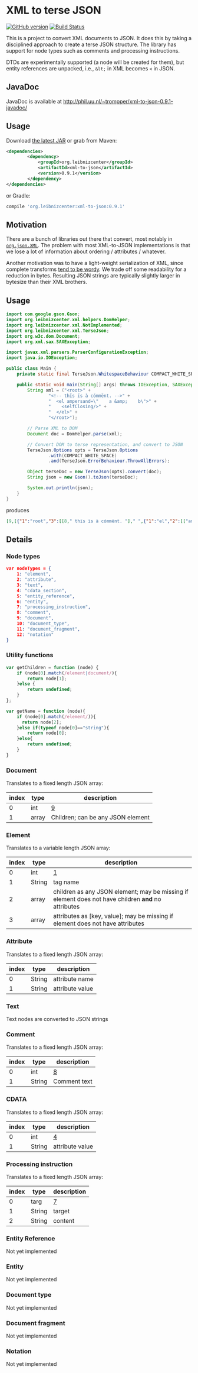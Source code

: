 # XML to terse JSON
[![GitHub version](https://badge.fury.io/gh/digitalheir%2Fjava-xml-to-json.svg)](http://badge.fury.io/gh/digitalheir%2Fjava-xml-to-json)
[![Build Status](https://travis-ci.org/digitalheir/java-xml-to-json.svg?branch=master)](https://travis-ci.org/digitalheir/java-xml-to-json)

This is a project to convert XML documents to JSON. It does this by taking a disciplined approach
 to create a terse JSON structure. The library has support for node types such as comments and processing instructions.
 
 DTDs are experimentally supported (a node will be created for them), 
 but entity references are unpacked, i.e., `&lt;` in XML becomes `<` in JSON. 

## JavaDoc
JavaDoc is available at http://phil.uu.nl/~trompper/xml-to-json-0.9.1-javadoc/

## Usage
Download [the latest JAR](https://github.com/digitalheir/java-xml-to-json/releases/latest) or grab from Maven:

```xml
<dependencies>
        <dependency>
            <groupId>org.leibnizcenter</groupId>
            <artifactId>xml-to-json</artifactId>
            <version>0.9.1</version>
        </dependency>
</dependencies>
```

or Gradle:
```groovy
compile 'org.leibnizcenter:xml-to-json:0.9.1'
```

## Motivation
There are a bunch of libraries out there that convert, most notably in [`org.json.XML`](http://www.json.org/javadoc/org/json/XML.html). 
The problem with most XML-to-JSON implementations is that we lose a lot of information about ordering / attributes / whatever.

Another motivation was to have a light-weight serialization of XML, since complete transforms 
[tend to be wordy](https://github.com/digitalheir/ruby-xml-to-json). We 
trade off  some readability for a reduction in bytes. Resulting JSON strings are typically slightly larger in bytesize 
than their XML brothers.

## Usage
```java
import com.google.gson.Gson;
import org.leibnizcenter.xml.helpers.DomHelper;
import org.leibnizcenter.xml.NotImplemented;
import org.leibnizcenter.xml.TerseJson;
import org.w3c.dom.Document;
import org.xml.sax.SAXException;

import javax.xml.parsers.ParserConfigurationException;
import java.io.IOException;

public class Main {
    private static final TerseJson.WhitespaceBehaviour COMPACT_WHITE_SPACE = TerseJson.WhitespaceBehaviour.Compact;

    public static void main(String[] args) throws IOException, SAXException, ParserConfigurationException, NotImplemented {
        String xml = ("<root>" +
                "<!-- thïs ïs à cómmënt. -->" +
                "  <el ampersand=\"    a &amp;    b\">" +
                "    <selfClosing/>" +
                "  </el>" +
                "</root>");

        // Parse XML to DOM
        Document doc = DomHelper.parse(xml);

        // Convert DOM to terse representation, and convert to JSON
        TerseJson.Options opts = TerseJson.Options
                .with(COMPACT_WHITE_SPACE)
                .and(TerseJson.ErrorBehaviour.ThrowAllErrors);

        Object terseDoc = new TerseJson(opts).convert(doc);
        String json = new Gson().toJson(terseDoc);

        System.out.println(json);
    }
}
```

produces

```json
[9,[{"1":"root","3":[[8," thïs ïs à cómmënt. "]," ",{"1":"el","2":[["ampersand","    a \u0026    b"]],"3":[" ",{"1":"selfClosing"}," "]}]}]]
```

## Details

### Node types
```json
var nodeTypes = { 
    1: "element",
    2: "attribute",
    3: "text",
    4: "cdata_section",
    5: "entity_reference",
    6: "entity",
    7: "processing_instruction",
    8: "comment",
    9: "document",
    10: "document_type",
    11: "document_fragment",
    12: "notation"
}
```

### Utility functions
```js
var getChildren = function (node) {
    if (node[0].match(/element|document/){
        return node[1];
    }else {
        return undefined;
    }
};

var getName = function (node){
    if (node[0].match(/element/)){
      return node[2];
    }else if(typeof node[0]=="string"){
        return node[0];
    }else{
        return undefined;
    }
}

```

### Document
Translates to a fixed length JSON array:

|index|type|description|
|---|---|---|
|0|int|[9](#node-types)|
|1|array|Children; can be any JSON element|

### Element
Translates to a variable length JSON array:

|index|type|description|
|---|---|---|
|0|int|[1](#node-types)|
|1|String|tag name|
|2|array|children as any JSON element; may be missing if element does not have children **and** no attributes|
|3|array|attributes as [key, value]; may be missing if element does not have attributes|

### Attribute
Translates to a fixed length JSON array:

|index|type|description|
|---|---|---|
|0|String|attribute name|
|1|String|attribute value|

### Text
Text nodes are converted to JSON strings

### Comment
Translates to a fixed length JSON array:

|index|type|description|
|---|---|---|
|0|int|[8](#node-types)|
|1|String|Comment text|

### CDATA
Translates to a fixed length JSON array:

|index|type|description|
|---|---|---|
|0|int|[4](#node-types)|
|1|String|attribute value|

### Processing instruction
Translates to a fixed length JSON array:

|index|type|description|
|---|---|---|
|0|targ|[7](#node-types)|
|1|String|target|
|2|String|content|

### Entity Reference
Not yet implemented

### Entity 
Not yet implemented

### Document type
Not yet implemented

### Document fragment
Not yet implemented

### Notation
Not yet implemented
